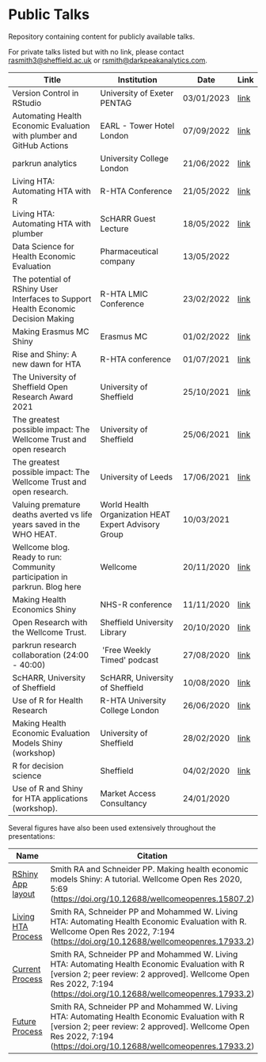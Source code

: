 # Public Talks

Repository containing content for publicly available talks.

For private talks listed but with no link, please contact rasmith3@sheffield.ac.uk or rsmith@darkpeakanalytics.com.

| Title                                                                          | Institution                                          | Date       | Link                                                                                                                 |
| ------------------------------------------------------------------------------ | ---------------------------------------------------- | ---------- | -------------------------------------------------------------------------------------------------------------------- |
| Version Control in RStudio | University of Exeter PENTAG | 03/01/2023 | [link](https://github.com/RobertASmith/talks/blob/master/PENTAG_GitHubHE_230103.pdf)
| Automating Health Economic Evaluation with plumber and GitHub Actions                            | EARL - Tower Hotel London                          | 07/09/2022 | [link](https://github.com/RobertASmith/talks/blob/master/Automating%20HTA%20with%20R%20-%20EARL_London_Aug22.pdf) 
| parkrun analytics                            | University College London                          | 21/06/2022 | [link](https://github.com/RobertASmith/talks/blob/master/parkrunUCLstudents.pdf) 
| Living HTA: Automating HTA with R                                          | R-HTA Conference                                | 21/05/2022 | [link](https://github.com/RobertASmith/talks/blob/master/Living%20HTA%20May22.pdf) 
| Living HTA: Automating HTA with plumber                                          | ScHARR Guest Lecture                                | 18/05/2022 | [link](https://github.com/RobertASmith/talks/blob/master/Living%20HTA%20May22.pdf)     |
| Data Science for Health Economic Evaluation                                         | Pharmaceutical company                        | 13/05/2022 |      |
| The potential of RShiny User Interfaces to Support Health Economic Decision Making                  | R-HTA LMIC Conference                                | 23/02/2022 | [link](https://github.com/RobertASmith/talks/blob/master/R-HTA%20LMIC%20Conference%20RS%20230222.pdf)     |
| Making Erasmus MC Shiny                                            | Erasmus MC                                 | 01/02/2022 | [link](https://github.com/RobertASmith/talks/blob/master/Making%20Erasmus%20MC%20Shiny.pdf)     |
| Rise and Shiny: A new dawn for HTA                                             | R-HTA conference                                     | 01/07/2021 | [link](https://github.com/RobertASmith/talks/blob/master/Rise%20and%20Shiny%2C%20a%20new%20dawn%20for%20HTA.pdf)     |
| The University of Sheffield Open Research Award 2021             | University of Sheffield                              | 25/10/2021 | [link](https://github.com/RobertASmith/talks/blob/master/Open%20Research%20Award.pptx.pdf)     |
| The greatest possible impact: The Wellcome Trust and open research             | University of Sheffield                              | 25/06/2021 | [link](https://github.com/RobertASmith/talks/blob/master/Rise%20and%20Shiny%2C%20a%20new%20dawn%20for%20HTA.pdf)     |
| The greatest possible impact: The Wellcome Trust and open research. | University of Leeds                                  | 17/06/2021 | [link](https://github.com/RobertASmith/talks/blob/master/Open%20Research%20Wellcome%20Trust%20Leeds%202021.pdf)      |
| Valuing premature deaths averted vs life years saved in the WHO HEAT.          | World Health Organization HEAT Expert Advisory Group | 10/03/2021 |                                                                                                                      |
| Wellcome blog. Ready to run: Community participation in parkrun. Blog here    | Wellcome                                             | 20/11/2020 | [link](https://blog.wellcomeopenresearch.org/2020/11/20/ready-to-run-community-participation-in-parkrun-in-england/) |
| Making Health Economics Shiny                                                  | NHS-R conference                                     | 11/11/2020 | [link](https://github.com/RobertASmith/talks/blob/master/NHS-R%20Presentation.pdf)                                   |
| Open Research with the Wellcome Trust.                                         | Sheffield University Library                         | 20/10/2020 | [link](https://github.com/RobertASmith/talks/blob/master/Open%20Research%20Wellcome%20Trust.pdf)                     |
| parkrun research collaboration (24:00 - 40:00)                                 |  'Free Weekly Timed' podcast                         | 27/08/2020 | [link](https://blog.wellcomeopenresearch.org/2020/11/20/ready-to-run-community-participation-in-parkrun-in-england/) |
| ScHARR, University of Sheffield                                                | ScHARR, University of Sheffield                      | 10/08/2020 | [link](https://r4scharr.shinyapps.io/intro/#section-session1)                                                        |
| Use of R for Health Research                                                   | R-HTA University College London                      | 26/06/2020 | [link](https://r-hta.org/tutorial/markov_models_shiny/)                                                              |
| Making Health Economic Evaluation Models Shiny (workshop)                      | University of Sheffield                              | 28/02/2020 | [link](https://github.com/RobertASmith/talks/blob/master/RShiny%20for%20Health%20Economics%20ScHARR%20Feb20.pdf)     |
| R for decision science                                                         | Sheffield                                            | 04/02/2020 | [link](https://github.com/RobertASmith/talks/blob/master/Decision%20Science%20RSheffield.pdf)                        |
| Use of R and Shiny for HTA applications (workshop).                            | Market Access Consultancy                            | 24/01/2020 |                                                                                                                      |
Several figures have also been used extensively throughout the presentations:

| Name                                      | Citation             |
| ----------------------------------------- | -------------------- |
| [RShiny App layout](https://github.com/RobertASmith/healthecon_shiny/blob/master/Tutorial/shiny_function_app.png)   | Smith RA and Schneider PP. Making health economic models Shiny: A tutorial. Wellcome Open Res 2020, 5:69 (https://doi.org/10.12688/wellcomeopenres.15807.2) |
| [Living HTA Process](https://github.com/RobertASmith/plumberHE/blob/main/app_files/www/process_diagram2.jpg)        | Smith RA, Schneider PP and Mohammed W. Living HTA: Automating Health Economic Evaluation with R. Wellcome Open Res 2022, 7:194 (https://doi.org/10.12688/wellcomeopenres.17933.2) |
| [Current Process](https://github.com/RobertASmith/talks/blob/master/HTA_current.PNG)                 | Smith RA, Schneider PP and Mohammed W. Living HTA: Automating Health Economic Evaluation with R [version 2; peer review: 2 approved]. Wellcome Open Res 2022, 7:194 (https://doi.org/10.12688/wellcomeopenres.17933.2) |
| [Future  Process](https://github.com/RobertASmith/talks/blob/master/HTA_future.PNG)                  | Smith RA, Schneider PP and Mohammed W. Living HTA: Automating Health Economic Evaluation with R [version 2; peer review: 2 approved]. Wellcome Open Res 2022, 7:194 (https://doi.org/10.12688/wellcomeopenres.17933.2) |
